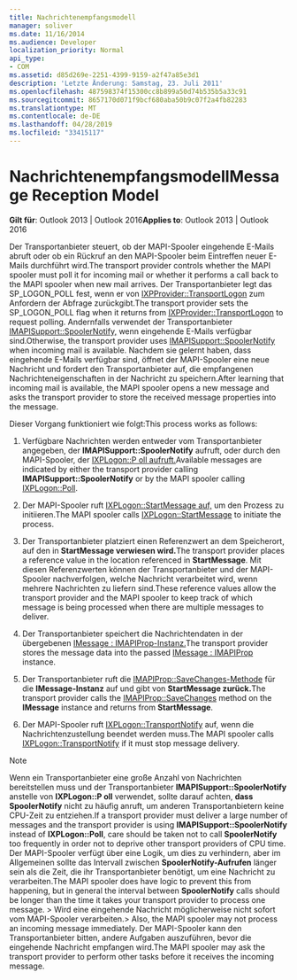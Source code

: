 ```yaml
---
title: Nachrichtenempfangsmodell
manager: soliver
ms.date: 11/16/2014
ms.audience: Developer
localization_priority: Normal
api_type:
- COM
ms.assetid: d85d269e-2251-4399-9159-a2f47a85e3d1
description: 'Letzte Änderung: Samstag, 23. Juli 2011'
ms.openlocfilehash: 487598374f15300cc8b899a50d74b535b5a33c91
ms.sourcegitcommit: 8657170d071f9bcf680aba50b9c07f2a4fb82283
ms.translationtype: MT
ms.contentlocale: de-DE
ms.lasthandoff: 04/28/2019
ms.locfileid: "33415117"
---
```

# <a name="message-reception-model"></a><span data-ttu-id="d2b77-103">Nachrichtenempfangsmodell</span><span class="sxs-lookup"><span data-stu-id="d2b77-103">Message Reception Model</span></span>

  
  
<span data-ttu-id="d2b77-104">**Gilt für**: Outlook 2013 | Outlook 2016</span><span class="sxs-lookup"><span data-stu-id="d2b77-104">**Applies to**: Outlook 2013 | Outlook 2016</span></span> 
  
<span data-ttu-id="d2b77-105">Der Transportanbieter steuert, ob der MAPI-Spooler eingehende E-Mails abruft oder ob ein Rückruf an den MAPI-Spooler beim Eintreffen neuer E-Mails durchführt wird.</span><span class="sxs-lookup"><span data-stu-id="d2b77-105">The transport provider controls whether the MAPI spooler must poll it for incoming mail or whether it performs a call back to the MAPI spooler when new mail arrives.</span></span> <span data-ttu-id="d2b77-106">Der Transportanbieter legt das SP_LOGON_POLL fest, wenn er von [IXPProvider::TransportLogon](ixpprovider-transportlogon.md) zum Anfordern der Abfrage zurückgibt.</span><span class="sxs-lookup"><span data-stu-id="d2b77-106">The transport provider sets the SP_LOGON_POLL flag when it returns from [IXPProvider::TransportLogon](ixpprovider-transportlogon.md) to request polling.</span></span> <span data-ttu-id="d2b77-107">Andernfalls verwendet der Transportanbieter [IMAPISupport::SpoolerNotify,](imapisupport-spoolernotify.md) wenn eingehende E-Mails verfügbar sind.</span><span class="sxs-lookup"><span data-stu-id="d2b77-107">Otherwise, the transport provider uses [IMAPISupport::SpoolerNotify](imapisupport-spoolernotify.md) when incoming mail is available.</span></span> <span data-ttu-id="d2b77-108">Nachdem sie gelernt haben, dass eingehende E-Mails verfügbar sind, öffnet der MAPI-Spooler eine neue Nachricht und fordert den Transportanbieter auf, die empfangenen Nachrichteneigenschaften in der Nachricht zu speichern.</span><span class="sxs-lookup"><span data-stu-id="d2b77-108">After learning that incoming mail is available, the MAPI spooler opens a new message and asks the transport provider to store the received message properties into the message.</span></span> 
  
<span data-ttu-id="d2b77-109">Dieser Vorgang funktioniert wie folgt:</span><span class="sxs-lookup"><span data-stu-id="d2b77-109">This process works as follows:</span></span>
  
1. <span data-ttu-id="d2b77-110">Verfügbare Nachrichten werden entweder vom Transportanbieter angegeben, der **IMAPISupport::SpoolerNotify** aufruft, oder durch den MAPI-Spooler, der [IXPLogon::P oll aufruft.](ixplogon-poll.md)</span><span class="sxs-lookup"><span data-stu-id="d2b77-110">Available messages are indicated by either the transport provider calling **IMAPISupport::SpoolerNotify** or by the MAPI spooler calling [IXPLogon::Poll](ixplogon-poll.md).</span></span>
    
2. <span data-ttu-id="d2b77-111">Der MAPI-Spooler ruft [IXPLogon::StartMessage auf,](ixplogon-startmessage.md) um den Prozess zu initiieren.</span><span class="sxs-lookup"><span data-stu-id="d2b77-111">The MAPI spooler calls [IXPLogon::StartMessage](ixplogon-startmessage.md) to initiate the process.</span></span> 
    
3. <span data-ttu-id="d2b77-112">Der Transportanbieter platziert einen Referenzwert an dem Speicherort, auf den in **StartMessage verwiesen wird.**</span><span class="sxs-lookup"><span data-stu-id="d2b77-112">The transport provider places a reference value in the location referenced in **StartMessage**.</span></span> <span data-ttu-id="d2b77-113">Mit diesen Referenzwerten können der Transportanbieter und der MAPI-Spooler nachverfolgen, welche Nachricht verarbeitet wird, wenn mehrere Nachrichten zu liefern sind.</span><span class="sxs-lookup"><span data-stu-id="d2b77-113">These reference values allow the transport provider and the MAPI spooler to keep track of which message is being processed when there are multiple messages to deliver.</span></span>
    
4. <span data-ttu-id="d2b77-114">Der Transportanbieter speichert die Nachrichtendaten in der übergebenen [IMessage : IMAPIProp-Instanz.](imessageimapiprop.md)</span><span class="sxs-lookup"><span data-stu-id="d2b77-114">The transport provider stores the message data into the passed [IMessage : IMAPIProp](imessageimapiprop.md) instance.</span></span> 
    
5. <span data-ttu-id="d2b77-115">Der Transportanbieter ruft die [IMAPIProp::SaveChanges-Methode](imapiprop-savechanges.md) für die **IMessage-Instanz** auf und gibt von **StartMessage zurück.**</span><span class="sxs-lookup"><span data-stu-id="d2b77-115">The transport provider calls the [IMAPIProp::SaveChanges](imapiprop-savechanges.md) method on the **IMessage** instance and returns from **StartMessage**.</span></span>
    
6. <span data-ttu-id="d2b77-116">Der MAPI-Spooler ruft [IXPLogon::TransportNotify](ixplogon-transportnotify.md) auf, wenn die Nachrichtenzustellung beendet werden muss.</span><span class="sxs-lookup"><span data-stu-id="d2b77-116">The MAPI spooler calls [IXPLogon::TransportNotify](ixplogon-transportnotify.md) if it must stop message delivery.</span></span> 
    
> [!NOTE]
> <span data-ttu-id="d2b77-117">Wenn ein Transportanbieter eine große Anzahl von Nachrichten bereitstellen muss und der Transportanbieter **IMAPISupport::SpoolerNotify** anstelle von **IXPLogon::P oll** verwendet, sollte darauf achten, **dass SpoolerNotify** nicht zu häufig anruft, um anderen Transportanbietern keine CPU-Zeit zu entziehen.</span><span class="sxs-lookup"><span data-stu-id="d2b77-117">If a transport provider must deliver a large number of messages and the transport provider is using **IMAPISupport::SpoolerNotify** instead of **IXPLogon::Poll**, care should be taken not to call **SpoolerNotify** too frequently in order not to deprive other transport providers of CPU time.</span></span> <span data-ttu-id="d2b77-118">Der MAPI-Spooler verfügt über eine Logik, um dies zu verhindern, aber im Allgemeinen sollte das Intervall zwischen **SpoolerNotify-Aufrufen** länger sein als die Zeit, die ihr Transportanbieter benötigt, um eine Nachricht zu verarbeiten.</span><span class="sxs-lookup"><span data-stu-id="d2b77-118">The MAPI spooler does have logic to prevent this from happening, but in general the interval between **SpoolerNotify** calls should be longer than the time it takes your transport provider to process one message.</span></span> <span data-ttu-id="d2b77-119">> Wird eine eingehende Nachricht möglicherweise nicht sofort vom MAPI-Spooler verarbeiten.</span><span class="sxs-lookup"><span data-stu-id="d2b77-119">> Also, the MAPI spooler may not process an incoming message immediately.</span></span> <span data-ttu-id="d2b77-120">Der MAPI-Spooler kann den Transportanbieter bitten, andere Aufgaben auszuführen, bevor die eingehende Nachricht empfangen wird.</span><span class="sxs-lookup"><span data-stu-id="d2b77-120">The MAPI spooler may ask the transport provider to perform other tasks before it receives the incoming message.</span></span> 
  

